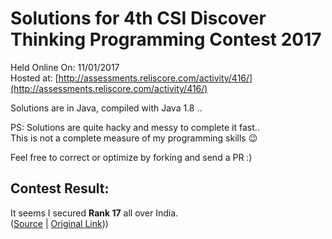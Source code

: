 # Solutions for 4th CSI Discover Thinking Programming Contest 2017

Held Online On: 11/01/2017<br>
Hosted at: [http://assessments.reliscore.com/activity/416/](http://assessments.reliscore.com/activity/416/)


Solutions are in Java, compiled with Java 1.8 ..


PS: Solutions are quite hacky and messy to complete it fast..<br>
This is not a complete measure of my programming skills :wink:

Feel free to correct or optimize by forking and send a PR :)


## Contest Result:

It seems I secured **Rank 17** all over India.<br>
([Source](Result.pdf) | [Original Link](http://csi-2016.org/wp-content/uploads/2017/01/CSI_4th_Programming_Contest_TOP_50.pdf)))